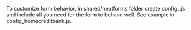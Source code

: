 To customize form behavior, in shared/neatforms folder create config_<latin letters from order description without spaces and in lower case>.js and include all you need for the form to behave well. See example in config_homecreditbank.js.
